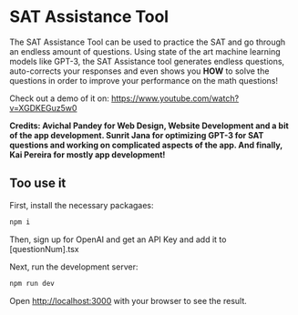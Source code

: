 # SAT Assistance Tool

The SAT Assistance Tool can be used to practice the SAT and go through an endless amount of questions. Using state of the art machine learning models like GPT-3, the SAT Assistance tool generates endless questions, auto-corrects your responses and even shows you **HOW** to solve the questions in order to improve your performance on the math questions!

Check out a demo of it on: https://www.youtube.com/watch?v=XGDKEGuz5w0

**Credits: Avichal Pandey for Web Design, Website Development and a bit of the app development. Sunrit Jana for optimizing GPT-3 for SAT questions and working on complicated aspects of the app. And finally, Kai Pereira for mostly app development!**

## Too use it

First, install the necessary packagaes:

```bash
npm i
```

Then, sign up for OpenAI and get an API Key and add it to [questionNum].tsx

Next, run the development server:

```bash
npm run dev
```

Open [http://localhost:3000](http://localhost:3000) with your browser to see the result.
